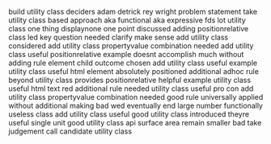 build utility class deciders adam detrick rey wright problem statement take utility class based approach aka functional aka expressive fds lot utility class one thing displaynone one point discussed adding positionrelative class led key question needed clarify make sense add utility class considered add utility class propertyvalue combination needed add utility class useful positionrelative example doesnt accomplish much without adding rule element child outcome chosen add utility class useful example utility class useful html element absolutely positioned additional adhoc rule beyond utility class provides positionrelative helpful example utility class useful html text red additional rule needed utility class useful pro con add utility class propertyvalue combination needed good rule universally applied without additional making bad wed eventually end large number functionally useless class add utility class useful good utility class introduced theyre useful single unit good utility class api surface area remain smaller bad take judgement call candidate utility class